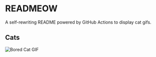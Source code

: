 # READMEOW

A self-rewriting README powered by GitHub Actions to display cat gifs.

## Cats

![Bored Cat GIF](https://media0.giphy.com/media/v1.Y2lkPTlhY2QwMmRheHZ1NDgzYjFyODkyMDRud2s5ZDZhMDJmOThkZXg2Y2tldGlxZWRiZyZlcD12MV9naWZzX3NlYXJjaCZjdD1n/mlvseq9yvZhba/200.gif)
